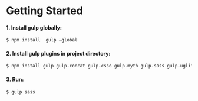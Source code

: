 # Getting Started

#### 1. Install gulp globally:

```sh
$ npm install  gulp —global
```
#### 2. Install gulp plugins in project directory:
```sh
$ npm install gulp gulp-concat gulp-csso gulp-myth gulp-sass gulp-uglify
```
#### 3. Run:
```sh
$ gulp sass
```
